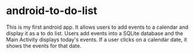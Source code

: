 # android-to-do-list
This is my first android app. It allows users to add events to a calendar and display it as a to do list. Users add events into a SQLite database and the Main Activity displays today's events. If a user clicks on a calendar date, it shows the events for that date.
